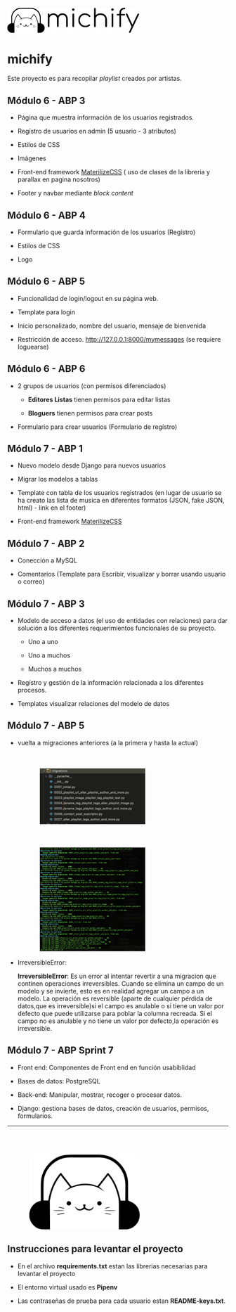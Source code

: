 <img src="./extras/isologo.svg" alt="" style="width:300px" /><br/>

# michify

Este proyecto es para recopilar _playlist_ creados por artistas.

## Módulo 6 - ABP 3

- Página que muestra información de los usuarios registrados.

- Regístro de usuarios en admin (5 usuario - 3 atributos)

- Estilos de CSS

- Imágenes

- Front-end framework [MaterilizeCSS](https://materializecss.com/) ( uso de clases de la libreria y parallax en pagina nosotros)

- Footer y navbar mediante _block content_

## Módulo 6 - ABP 4

- Formulario que guarda información de los usuarios (Regístro) 

- Estilos de CSS

- Logo

## Módulo 6 - ABP 5

- Funcionalidad de login/logout en su página web.

- Template para login

- Inicio personalizado, nombre del usuario, mensaje de bienvenida

- Restricción de acceso. http://127.0.0.1:8000/mymessages (se requiere loguearse)

## Módulo 6 - ABP 6

- 2 grupos de usuarios (con permisos diferenciados)

    - **Editores Listas** tienen permisos para editar listas

    - **Bloguers** tienen permisos para crear posts

- Formulario para crear usuarios (Formulario de regístro)

## Módulo 7 - ABP 1

- Nuevo modelo desde Django para nuevos usuarios

- Migrar los modelos a tablas
  
- Template con tabla de los usuarios registrados
(en lugar de usuario se ha creato las lista de musica en diferentes formatos (JSON, fake JSON, html) - link en el footer)

- Front-end framework [MaterilizeCSS](https://materializecss.com/)

## Módulo 7 - ABP 2

- Conección a MySQL

- Comentarios (Template para Escribir, visualizar y borrar usando usuario o correo)

## Módulo 7 - ABP 3

- Modelo de acceso a datos (el uso de entidades con relaciones)
para dar solución a los diferentes requerimientos funcionales de su proyecto.

    - Uno a uno

    - Uno a muchos

    - Muchos a muchos

- Regístro y gestión de la información relacionada a los diferentes procesos.

- Templates visualizar relaciones del modelo de datos


## Módulo 7 - ABP 5

- vuelta a migraciones anteriores (a la primera y hasta la actual)
<img src="./extras/migration1.png" alt="" style="width:50%; margin: 50px 0 0 50px;" /><br/>
<img src="./extras/migration2.png" alt="" style="width:50%; margin: 50px 0 0 50px;" /><br/>

- IrreversibleError:

    **IrreversibleError**: Es un error al intentar revertir a una migracion que continen operaciones irreversibles. Cuando se elimina un campo de un modelo y se invierte, esto es en realidad agregar un campo a un modelo. La operación es reversible (aparte de cualquier pérdida de datos,que es irreversible)si el campo es anulable o si tiene un valor por defecto que puede utilizarse para poblar la columna recreada. Si el campo no es anulable y no tiene un valor por defecto,la operación es irreversible.

## Módulo 7 - ABP Sprint 7

- Front end: Componentes de Front end en función usabiblidad

- Bases de datos: PostgreSQL

- Back-end: Manipular, mostrar, recoger o procesar datos.

- Django: gestiona bases de datos, creación de usuarios, permisos, formularios.

---

<img src="./extras/isotype.svg" alt="" style="width:50%; margin: 50px 0 0 50px;" /><br/>

## Instrucciones para levantar el proyecto

- En el archivo **requirements.txt** estan las librerias necesarias para levantar el proyecto

- El entorno virtual usado es **Pipenv**

- Las contraseñas de prueba para cada usuario estan **README-keys.txt**.

<!-- <kbd style="width:80%;"> 
    <img src="./extras/isotype.svg"/>
</kbd> -->